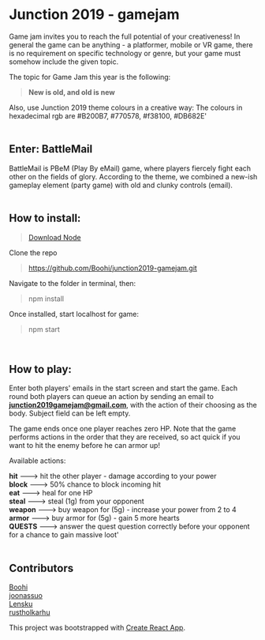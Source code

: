# Junction 2019 - gamejam

Game jam invites you to reach the full potential of your creativeness! In general the game can be anything - a platformer, mobile or VR game, there is no requirement on specific technology or genre, but your game must somehow include the given topic. 

The topic for Game Jam this year is the following: 

> **New is old, and old is new**

Also, use Junction 2019 theme colours in a creative way: The colours in hexadecimal rgb are #B200B7, #770578, #f38100, #DB682E'
<br /><br />

## Enter: BattleMail

BattleMail is PBeM (Play By eMail) game, where players fiercely fight each other on the fields of glory. According to the theme, we combined a new-ish gameplay element (party game) with old and clunky controls (email).
<br /><br />

## How to install:

>[Download Node](https://nodejs.org/en/download/)

Clone the repo
>https://github.com/Boohi/junction2019-gamejam.git

Navigate to the folder in terminal, then:
>npm install

Once installed, start localhost for game:
>npm start

<br />

## How to play:

Enter both players' emails in the start screen and start the game. Each round both players can queue an action by sending an email to **junction2019gamejam@gmail.com**, with the action of their choosing as the body. Subject field can be left empty.

The game ends once one player reaches zero HP. Note that the game performs actions in the order that they are received, so act quick if you want to hit the enemy before he can armor up!

Available actions:

**hit** ---> hit the other player - damage according to your power<br />
**block** ---> 50% chance to block incoming hit<br />
**eat** ---> heal for one HP<br />
**steal** ---> steal (1g) from your opponent<br />
**weapon** ---> buy weapon for (5g) - increase your power from 2 to 4<br />
**armor** ---> buy armor for (5g) - gain 5 more hearts<br />
**QUESTS** ---> answer the quest question correctly before your opponent for a chance to gain massive loot'
<br /><br />

## Contributors

[Boohi](http://github.com/Boohi)<br />
[joonassuo](http://github.com/joonassuo)<br />
[Lensku](http://github.com/Lensku)<br />
[rustholkarhu](http://github.com/rustholkarhu)<br />

This project was bootstrapped with [Create React App](https://github.com/facebook/create-react-app).
